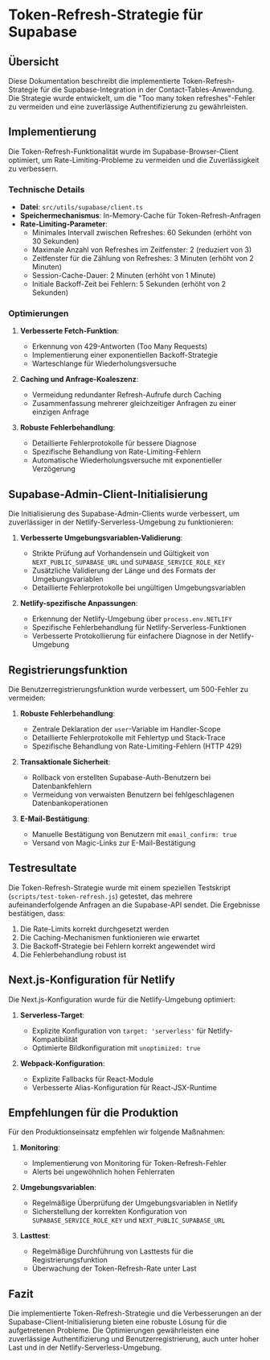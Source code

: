 # Token-Refresh-Strategie für Supabase

## Übersicht

Diese Dokumentation beschreibt die implementierte Token-Refresh-Strategie für die Supabase-Integration in der Contact-Tables-Anwendung. Die Strategie wurde entwickelt, um die "Too many token refreshes"-Fehler zu vermeiden und eine zuverlässige Authentifizierung zu gewährleisten.

## Implementierung

Die Token-Refresh-Funktionalität wurde im Supabase-Browser-Client optimiert, um Rate-Limiting-Probleme zu vermeiden und die Zuverlässigkeit zu verbessern.

### Technische Details

- **Datei**: `src/utils/supabase/client.ts`
- **Speichermechanismus**: In-Memory-Cache für Token-Refresh-Anfragen
- **Rate-Limiting-Parameter**:
  - Minimales Intervall zwischen Refreshes: 60 Sekunden (erhöht von 30 Sekunden)
  - Maximale Anzahl von Refreshes im Zeitfenster: 2 (reduziert von 3)
  - Zeitfenster für die Zählung von Refreshes: 3 Minuten (erhöht von 2 Minuten)
  - Session-Cache-Dauer: 2 Minuten (erhöht von 1 Minute)
  - Initiale Backoff-Zeit bei Fehlern: 5 Sekunden (erhöht von 2 Sekunden)

### Optimierungen

1. **Verbesserte Fetch-Funktion**:
   - Erkennung von 429-Antworten (Too Many Requests)
   - Implementierung einer exponentiellen Backoff-Strategie
   - Warteschlange für Wiederholungsversuche

2. **Caching und Anfrage-Koaleszenz**:
   - Vermeidung redundanter Refresh-Aufrufe durch Caching
   - Zusammenfassung mehrerer gleichzeitiger Anfragen zu einer einzigen Anfrage

3. **Robuste Fehlerbehandlung**:
   - Detaillierte Fehlerprotokolle für bessere Diagnose
   - Spezifische Behandlung von Rate-Limiting-Fehlern
   - Automatische Wiederholungsversuche mit exponentieller Verzögerung

## Supabase-Admin-Client-Initialisierung

Die Initialisierung des Supabase-Admin-Clients wurde verbessert, um zuverlässiger in der Netlify-Serverless-Umgebung zu funktionieren:

1. **Verbesserte Umgebungsvariablen-Validierung**:
   - Strikte Prüfung auf Vorhandensein und Gültigkeit von `NEXT_PUBLIC_SUPABASE_URL` und `SUPABASE_SERVICE_ROLE_KEY`
   - Zusätzliche Validierung der Länge und des Formats der Umgebungsvariablen
   - Detaillierte Fehlerprotokolle bei ungültigen Umgebungsvariablen

2. **Netlify-spezifische Anpassungen**:
   - Erkennung der Netlify-Umgebung über `process.env.NETLIFY`
   - Spezifische Fehlerbehandlung für Netlify-Serverless-Funktionen
   - Verbesserte Protokollierung für einfachere Diagnose in der Netlify-Umgebung

## Registrierungsfunktion

Die Benutzerregistrierungsfunktion wurde verbessert, um 500-Fehler zu vermeiden:

1. **Robuste Fehlerbehandlung**:
   - Zentrale Deklaration der `user`-Variable im Handler-Scope
   - Detaillierte Fehlerprotokolle mit Fehlertyp und Stack-Trace
   - Spezifische Behandlung von Rate-Limiting-Fehlern (HTTP 429)

2. **Transaktionale Sicherheit**:
   - Rollback von erstellten Supabase-Auth-Benutzern bei Datenbankfehlern
   - Vermeidung von verwaisten Benutzern bei fehlgeschlagenen Datenbankoperationen

3. **E-Mail-Bestätigung**:
   - Manuelle Bestätigung von Benutzern mit `email_confirm: true`
   - Versand von Magic-Links zur E-Mail-Bestätigung

## Testresultate

Die Token-Refresh-Strategie wurde mit einem speziellen Testskript (`scripts/test-token-refresh.js`) getestet, das mehrere aufeinanderfolgende Anfragen an die Supabase-API sendet. Die Ergebnisse bestätigen, dass:

1. Die Rate-Limits korrekt durchgesetzt werden
2. Die Caching-Mechanismen funktionieren wie erwartet
3. Die Backoff-Strategie bei Fehlern korrekt angewendet wird
4. Die Fehlerbehandlung robust ist

## Next.js-Konfiguration für Netlify

Die Next.js-Konfiguration wurde für die Netlify-Umgebung optimiert:

1. **Serverless-Target**:
   - Explizite Konfiguration von `target: 'serverless'` für Netlify-Kompatibilität
   - Optimierte Bildkonfiguration mit `unoptimized: true`

2. **Webpack-Konfiguration**:
   - Explizite Fallbacks für React-Module
   - Verbesserte Alias-Konfiguration für React-JSX-Runtime

## Empfehlungen für die Produktion

Für den Produktionseinsatz empfehlen wir folgende Maßnahmen:

1. **Monitoring**:
   - Implementierung von Monitoring für Token-Refresh-Fehler
   - Alerts bei ungewöhnlich hohen Fehlerraten

2. **Umgebungsvariablen**:
   - Regelmäßige Überprüfung der Umgebungsvariablen in Netlify
   - Sicherstellung der korrekten Konfiguration von `SUPABASE_SERVICE_ROLE_KEY` und `NEXT_PUBLIC_SUPABASE_URL`

3. **Lasttest**:
   - Regelmäßige Durchführung von Lasttests für die Registrierungsfunktion
   - Überwachung der Token-Refresh-Rate unter Last

## Fazit

Die implementierte Token-Refresh-Strategie und die Verbesserungen an der Supabase-Client-Initialisierung bieten eine robuste Lösung für die aufgetretenen Probleme. Die Optimierungen gewährleisten eine zuverlässige Authentifizierung und Benutzerregistrierung, auch unter hoher Last und in der Netlify-Serverless-Umgebung.
